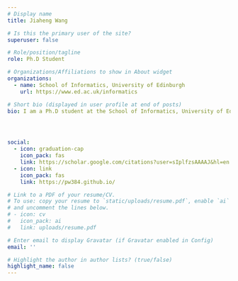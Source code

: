 ```yaml
---
# Display name
title: Jiaheng Wang

# Is this the primary user of the site?
superuser: false

# Role/position/tagline
role: Ph.D Student

# Organizations/Affiliations to show in About widget
organizations:
  - name: School of Informatics, University of Edinburgh
    url: https://www.ed.ac.uk/informatics

# Short bio (displayed in user profile at end of posts)
bio: I am a Ph.D student at the School of Informatics, University of Edinburgh. My research interest lies in several topics in theoretical computer science.




social:
  - icon: graduation-cap
    icon_pack: fas
    link: https://scholar.google.com/citations?user=sIplfzsAAAAJ&hl=en
  - icon: link
    icon_pack: fas
    link: https://pw384.github.io/

# Link to a PDF of your resume/CV.
# To use: copy your resume to `static/uploads/resume.pdf`, enable `ai` icons in `params.toml`,
# and uncomment the lines below.
# - icon: cv
#   icon_pack: ai
#   link: uploads/resume.pdf

# Enter email to display Gravatar (if Gravatar enabled in Config)
email: ''

# Highlight the author in author lists? (true/false)
highlight_name: false
---
```


